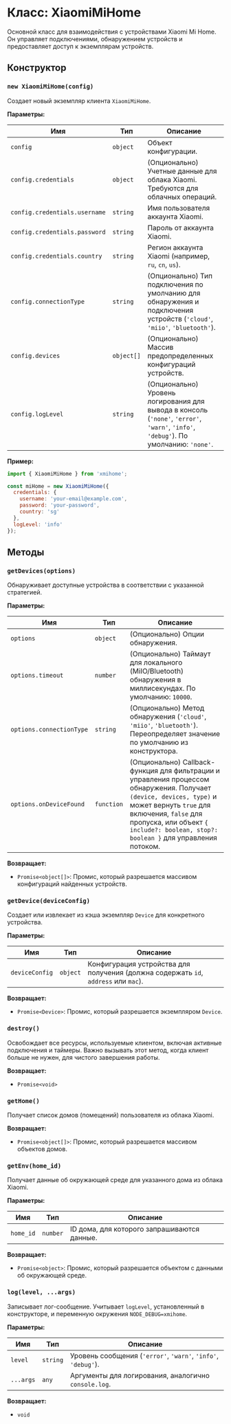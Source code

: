 # Класс: XiaomiMiHome

Основной класс для взаимодействия с устройствами Xiaomi Mi Home. Он
управляет подключениями, обнаружением устройств и предоставляет доступ к
экземплярам устройств.

## Конструктор

### `new XiaomiMiHome(config)`

Создает новый экземпляр клиента `XiaomiMiHome`.

**Параметры:**

| Имя                    | Тип        | Описание                                                                                                                                |
| ---------------------- | ---------- | --------------------------------------------------------------------------------------------------------------------------------------- |
| `config`               | `object`   | Объект конфигурации.                                                                                                                    |
| `config.credentials`   | `object`   | (Опционально) Учетные данные для облака Xiaomi. Требуются для облачных операций.                                                        |
| `config.credentials.username` | `string`   | Имя пользователя аккаунта Xiaomi.                                                                                                 |
| `config.credentials.password` | `string`   | Пароль от аккаунта Xiaomi.                                                                                                        |
| `config.credentials.country` | `string`   | Регион аккаунта Xiaomi (например, `ru`, `cn`, `us`).                                                                              |
| `config.connectionType`| `string`   | (Опционально) Тип подключения по умолчанию для обнаружения и подключения устройств (`'cloud'`, `'miio'`, `'bluetooth'`).                |
| `config.devices`       | `object[]` | (Опционально) Массив предопределенных конфигураций устройств.                                                                           |
| `config.logLevel`      | `string`   | (Опционально) Уровень логирования для вывода в консоль (`'none'`, `'error'`, `'warn'`, `'info'`, `'debug'`). По умолчанию: `'none'`.     |

**Пример:**

```javascript
import { XiaomiMiHome } from 'xmihome';

const miHome = new XiaomiMiHome({
  credentials: {
    username: 'your-email@example.com',
    password: 'your-password',
    country: 'sg'
  },
  logLevel: 'info'
});
```

## Методы

### `getDevices(options)`

Обнаруживает доступные устройства в соответствии с указанной стратегией.

**Параметры:**

| Имя                   | Тип        | Описание                                                                                                                                                                                                                                         |
| --------------------- | ---------- | ------------------------------------------------------------------------------------------------------------------------------------------------------------------------------------------------------------------------------------------------ |
| `options`             | `object`   | (Опционально) Опции обнаружения.                                                                                                                                                                                                                 |
| `options.timeout`     | `number`   | (Опционально) Таймаут для локального (MiIO/Bluetooth) обнаружения в миллисекундах. По умолчанию: `10000`.                                                                                                                                         |
| `options.connectionType` | `string`   | (Опционально) Метод обнаружения (`'cloud'`, `'miio'`, `'bluetooth'`). Переопределяет значение по умолчанию из конструктора.                                                                                                                       |
| `options.onDeviceFound` | `function` | (Опционально) Callback-функция для фильтрации и управления процессом обнаружения. Получает `(device, devices, type)` и может вернуть `true` для включения, `false` для пропуска, или объект `{ include?: boolean, stop?: boolean }` для управления потоком. |

**Возвращает:**

- `Promise<object[]>`: Промис, который разрешается массивом конфигураций
  найденных устройств.

### `getDevice(deviceConfig)`

Создает или извлекает из кэша экземпляр `Device` для конкретного
устройства.

**Параметры:**

| Имя            | Тип      | Описание                                                                             |
| -------------- | -------- | ------------------------------------------------------------------------------------ |
| `deviceConfig` | `object` | Конфигурация устройства для получения (должна содержать `id`, `address` или `mac`).    |

**Возвращает:**

- `Promise<Device>`: Промис, который разрешается экземпляром `Device`.

### `destroy()`

Освобождает все ресурсы, используемые клиентом, включая активные
подключения и таймеры. Важно вызывать этот метод, когда клиент больше не
нужен, для чистого завершения работы.

**Возвращает:**

- `Promise<void>`

### `getHome()`

Получает список домов (помещений) пользователя из облака Xiaomi.

**Возвращает:**

- `Promise<object[]>`: Промис, который разрешается массивом объектов домов.

### `getEnv(home_id)`

Получает данные об окружающей среде для указанного дома из облака Xiaomi.

**Параметры:**

| Имя       | Тип      | Описание                                      |
| --------- | -------- | --------------------------------------------- |
| `home_id` | `number` | ID дома, для которого запрашиваются данные.    |

**Возвращает:**

- `Promise<object>`: Промис, который разрешается объектом с данными об
  окружающей среде.

### `log(level, ...args)`

Записывает лог-сообщение. Учитывает `logLevel`, установленный в
конструкторе, и переменную окружения `NODE_DEBUG=xmihome`.

**Параметры:**

| Имя     | Тип       | Описание                                                         |
| ------- | --------- | ---------------------------------------------------------------- |
| `level` | `string`  | Уровень сообщения (`'error'`, `'warn'`, `'info'`, `'debug'`).      |
| `...args` | `any`     | Аргументы для логирования, аналогично `console.log`.             |

**Возвращает:**

- `void`
